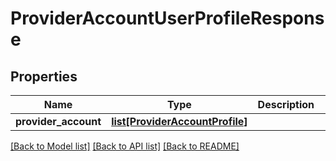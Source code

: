 # ProviderAccountUserProfileResponse

## Properties
Name | Type | Description | Notes
------------ | ------------- | ------------- | -------------
**provider_account** | [**list[ProviderAccountProfile]**](ProviderAccountProfile.md) |  | [optional] 

[[Back to Model list]](../README.md#documentation-for-models) [[Back to API list]](../README.md#documentation-for-api-endpoints) [[Back to README]](../README.md)


